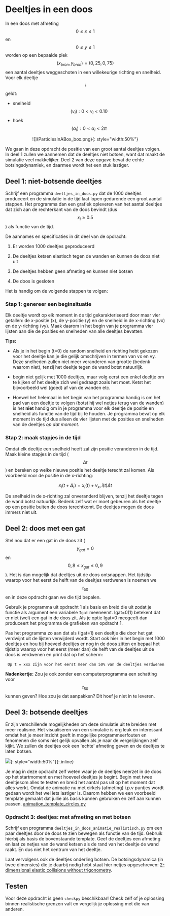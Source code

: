 # Deeltjes in een doos

In een doos met afmeting $$0 \leq x \leq 1$$ en $$0 \leq y \leq 1$$ worden op een bepaalde plek $$(x_{bron}, y_{bron}) = (0{,}25, 0{,}75)$$ een aantal deeltjes weggeschoten in een willekeurige richting en snelheid. Voor elk deeltje $$i$$ geldt:

   - snelheid $$(v_{i}): 0 < v_{i} < 0.10$$
   - hoek $$(\alpha_{i}): 0 < \alpha_{i} < 2\pi$$
   
<p align="center">
![](ParticlesInABox_box.png){: style="width:50%"}
</p>

We gaan in deze opdracht de positie van een groot aantal deeltjes volgen. In deel 1 zullen we aannemen dat de deeltjes niet botsen, want dat maakt de simulatie veel makkelijker. Deel 2 van deze opgave bevat de echte botsingsdynamiek, en daarmee wordt het een stuk lastiger. 

## Deel 1: niet-botsende deeltjes

Schrijf een programma `deeltjes_in_doos.py` dat de 1000 deeltjes produceert en de simulatie in de tijd laat lopen gedurende een groot aantal stappen. Het programma dan een grafiek opleveren van het aantal deeltjes dat zich aan de rechterkant van de doos bevindt (dus $$x_i \geq 0.5$$) als functie van de tijd.

De aannames en specificaties in dit deel van de opdracht:

   1.  Er worden 1000 deeltjes geproduceerd
   
   2.  De deeltjes ketsen elastisch tegen de wanden en kunnen de doos niet uit

   3.  De deeltjes hebben geen afmeting en kunnen niet botsen

   4.  De doos is gesloten
   
Het is handig om de volgende stappen te volgen:

### Stap 1: genereer een beginsituatie
  
Elk deeltje wordt op elk moment in de tijd gekarakteriseerd door maar vier getallen: de x-positie (x), de y-positie (y) en de snelheid in de x-richting (vx) en de y-richting (vy). Maak daarom in het begin van je programma vier lijsten aan die de posities en snelheden van alle deeltjes bevatten.
  
**Tips:**

   - Als je in het begin (t=0) de random snelheid en richting hebt gekozen voor het deeltje kan je die gelijk omschrijven in termen van vx en vy. Deze snelheden zullen niet meer veranderen van grootte (bedenk waarom niet), tenzij het deeltje tegen de wand botst natuurlijk.
   
   - begin niet gelijk met 1000 deeltjes, maar volg eerst een enkel deeltje om te kijken of het deeltje zich wel gedraagt zoals het moet. Ketst het bijvoorbeeld wel (goed) af van de wanden etc.

   - Hoewel het helemaal in het begin van het programma handig is om het pad van een deeltje te volgen (botst hij wel netjes terug van de wanden) is het **niet** handig om in je programma voor elk deeltje de positie en snelheid als functie van de tijd bij te houden. Je programma bevat op elk moment in de tijd dus alleen de vier lijsten met de posities en snelheden van de deeltjes *op dat moment*.
   
### Stap 2: maak stapjes in de tijd

Omdat elk deeltje een snelheid heeft zal zijn positie veranderen in de tijd. Maak kleine stapjes in de tijd ($$\Delta t$$) en bereken op welke nieuwe positie het deeltje terecht zal komen. Als voorbeeld voor de positie in de x-richting: 

  $$x_i(t+\Delta_t) = x_i(t) + v_x,i(t)\Delta t$$ 

De snelheid in de x-richting zal onveranderd blijven, tenzij het deeltje tegen de wand botst natuurlijk. Bedenk zelf wat er moet gebeuren als het deeltje op een positie buiten de doos terechtkomt. De deeltjes mogen de doos immers niet uit.


## Deel 2: doos met een gat

Stel nou dat er een gat in de doos zit ($$y_{gat} = 0$$ en $$0,8 \leq x_{gat} \leq 0,9$$). Het is dan mogelijk dat deeltjes uit de doos ontsnappen. Het tijdstip waarop voor het eerst de helft van de deeltjes verdwenen is noemen we $$t_{50}$$ en in deze opdracht gaan we die tijd bepalen.

Gebruik je programma uit opdracht 1 als basis en breid die uit zodat je functie als argument een variabele `Igat` meeneemt. Igat=0(1) betekent dat er niet (wel) een gat in de doos zit. Als je optie Igat=0 meegeeft dan produceert het programma de grafieken van opdracht 1. 

Pas het programma zo aan dat als (Igat=1) een deeltje die door het gat verdwijnt uit de lijsten verwijderd wordt. Start ook hier in het begin met 1000 deeltjes en hou bij hoeveel deeltjes er nog in de doos zitten en bepaal het tijdstip waarop voor het eerst (meer dan) de helft van de deeltjes uit de doos is verdwenen en print dat op het scherm:

     Op t = xxx zijn voor het eerst meer dan 50% van de deeltjes verdwenen

**Nadenkertje:** Zou je ook zonder een computerprogramma een schatting voor $$t_{50}$$ kunnen geven? Hoe zou je dat aanpakken? Dit hoef je niet in te leveren.


## Deel 3: botsende deeltjes

Er zijn verschillende mogelijkheden om deze simulatie uit te breiden met meer realisme. Het visualiseren van een simulatie is erg leuk en interessant omdat het je meer
inzicht geeft in mogelijke programmeerfouten en fenomenen die soms niet gelijk opvallen als je naar de vergelijkingen zelf kijkt. We zullen de deeltjes ook een 'echte'
afmeting geven en de deeltjes te laten botsen.

![](collidingballs_4.gif){: style="width:50%"}{:.inline}

Je mag in deze opdracht zelf weten waar je de deeltjes neerzet in de doos op het startmoment en met hoeveel deeltjes je begint. Begin met twee deeltjesom alles te testen en breid het aantal pas uit op het moment dat alles werkt. Omdat de animatie nu met cirkels (afmeting) i.p.v puntjes wordt gedaan wordt het wel iets lastiger is. Daarom hebben we een voorbeeld template gemaakt dat jullie als basis kunnen gebruiken en zelf aan kunnen passen.
[animation_template_circles.py](https://www.nikhef.nl/~ivov/Python/DeeltjesInDoos/animation_template_circles.py)


### Opdracht 3: deeltjes: met afmeting en met botsen

Schrijf een programma `deeltjes_in_doos_animatie_realistisch.py` om een paar deeltjes door de doos te zien bewegen als functie van de tijd. Gebruik hierbij als basis de bovenstaande template. Geef de deeltjes een afmeting en laat ze netjes van de wand ketsen als de rand van het deeltje de wand raakt. En dus niet het centrum van het deeltje. 

Laat vervolgens ook de deeltjes onderling botsen. De botsingsdynamica (in twee dimensies) die je daarbij nodig hebt staat hier netjes opgeschreven:
[2-dimensional elastic collisions without trigonometry](http://www.vobarian.com/collisions/2dcollisions2.pdf).



## Testen

Voor deze opdracht is geen `checkpy` beschikbaar! Check zelf of je oplossing binnen realistische grenzen valt en vergelijk je oplossing met die van anderen.

